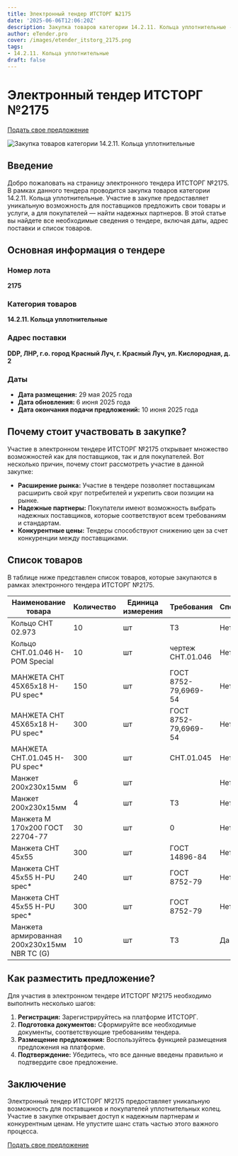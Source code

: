 ```yaml
---
title: Электронный тендер ИТСТОРГ №2175
date: '2025-06-06T12:06:20Z'
description: Закупка товаров категории 14.2.11. Кольца уплотнительные - Тендер №2175
author: eTender.pro
cover: /images/etender_itstorg_2175.png
tags:
- 14.2.11. Кольца уплотнительные
draft: false
---
```

# Электронный тендер ИТСТОРГ №2175

[Подать свое предложение](https://itstorg.ru/tender-2175?utm_source=etender)

![Закупка товаров категории 14.2.11. Кольца уплотнительные](/images/etender_itstorg_2175.png)

## Введение

Добро пожаловать на страницу электронного тендера ИТСТОРГ №2175. В рамках данного тендера проводится закупка товаров категории 14.2.11. Кольца уплотнительные. Участие в закупке предоставляет уникальную возможность для поставщиков предложить свои товары и услуги, а для покупателей — найти надежных партнеров. В этой статье вы найдете все необходимые сведения о тендере, включая даты, адрес поставки и список товаров.

## Основная информация о тендере

### Номер лота

**2175**

### Категория товаров

**14.2.11. Кольца уплотнительные**

### Адрес поставки

**DDP, ЛНР, г.о. город Красный Луч, г. Красный Луч, ул. Кислородная, д. 2**

### Даты

- **Дата размещения:** 29 мая 2025 года
- **Дата обновления:** 6 июня 2025 года
- **Дата окончания подачи предложений:** 10 июня 2025 года

## Почему стоит участвовать в закупке?

Участие в электронном тендере ИТСТОРГ №2175 открывает множество возможностей как для поставщиков, так и для покупателей. Вот несколько причин, почему стоит рассмотреть участие в данной закупке:

- **Расширение рынка:** Участие в тендере позволяет поставщикам расширить свой круг потребителей и укрепить свои позиции на рынке.
- **Надежные партнеры:** Покупатели имеют возможность выбрать надежных поставщиков, которые соответствуют всем требованиям и стандартам.
- **Конкурентные цены:** Тендеры способствуют снижению цен за счет конкуренции между поставщиками.

## Список товаров

В таблице ниже представлен список товаров, которые закупаются в рамках электронного тендера ИТСТОРГ №2175.

| Наименование товара                                  | Количество | Единица измерения | Требования | Спецификация |
|-----------------------------------------------------|------------|-------------------|-------------|--------------|
| Кольцо СНТ 02.973                                   | 10         | шт                | ТЗ          | Нет          |
| Кольцо СНТ.01.046 H-POM Special                    | 10         | шт                | чертеж СНТ.01.046 | Нет          |
| МАНЖЕТА СНТ 45Х65х18 H-PU spec*                    | 150        | шт                | ГОСТ 8752-79,6969-54 | Нет          |
| МАНЖЕТА СНТ 45Х65х18 H-PU spec*                    | 300        | шт                | ГОСТ 8752-79,6969-54 | Нет          |
| МАНЖЕТА СНТ.01.045 H-PU spec*                     | 300        | шт                | СНТ.01.045 | Нет          |
| Манжет 200х230х15мм                                | 6          | шт                |              | Нет          |
| Манжет 200х230х15мм                                | 4          | шт                | ТЗ          | Нет          |
| Манжета М 170х200 ГОСТ 22704-77                    | 30         | шт                | 0           | Нет          |
| Манжета СНТ 45х55                                  | 300        | шт                | ГОСТ 14896-84 | Нет          |
| Манжета СНТ 45х55 H-PU spec*                      | 240        | шт                | ГОСТ 8752-79 | Нет          |
| Манжета СНТ 45х55 H-PU spec*                      | 300        | шт                | ГОСТ 8752-79 | Нет          |
| Манжета армированная 200х230х15мм NBR TC (G)       | 10         | шт                | ТЗ          | Да           |

## Как разместить предложение?

Для участия в электронном тендере ИТСТОРГ №2175 необходимо выполнить несколько шагов:

1. **Регистрация:** Зарегистрируйтесь на платформе ИТСТОРГ.
2. **Подготовка документов:** Сформируйте все необходимые документы, соответствующие требованиям тендера.
3. **Размещение предложения:** Воспользуйтесь функцией размещения предложения на платформе.
4. **Подтверждение:** Убедитесь, что все данные введены правильно и подтвердите свое предложение.

## Заключение

Электронный тендер ИТСТОРГ №2175 предоставляет уникальную возможность для поставщиков и покупателей уплотнительных колец. Участие в закупке открывает доступ к надежным партнерам и конкурентным ценам. Не упустите шанс стать частью этого важного процесса.

[Подать свое предложение](https://itstorg.ru/tender-2175?utm_source=etender)